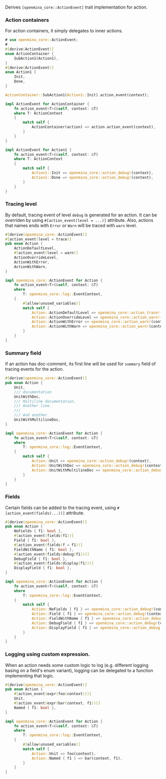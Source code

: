 Derives `[openmina_core::ActionEvent]` trait implementation for action.

### Action containers

For action containers, it simply delegates to inner actions.


```rust
# use openmina_core::ActionEvent;
#
#[derive(ActionEvent)]
enum ActionContainer {
    SubAction1(Action1),
}
#[derive(ActionEvent)]
enum Action1 {
    Init,
    Done,
}

ActionContainer::SubAction1(Action1::Init).action_event(context);
```

```rust
impl ActionEvent for ActionContainer {
    fn action_event<T>(&self, context: &T)
    where T: ActionContext
    {
        match self {
            ActionContainer(action) => action.action_event(context),
        }
    }
}

impl ActionEvent for Action1 {
    fn action_event<T>(&self, context: &T)
    where T: ActionContext
    {
        match self {
            Action1::Init => openmina_core::action_debug!(context),
            Action1::Done => openmina_core::action_debug!(context),
        }
    }
}
```

### Tracing level

By default, tracing event of level `debug` is generated for an action. It can be
overriden by using `#[action_event(level = ...)]` attribute. Also, actions that
names ends with `Error` or `Warn` will be traced with `warn` level.

```rust
#[derive(openmina_core::ActionEvent)]
#[action_event(level = trace)]
pub enum Action {
    ActionDefaultLevel,
    #[action_event(level = warn)]
    ActionOverrideLevel,
    ActionWithError,
    ActionWithWarn,
}
```

```rust
impl openmina_core::ActionEvent for Action {
    fn action_event<T>(&self, context: &T)
    where
        T: openmina_core::log::EventContext,
    {
        #[allow(unused_variables)]
        match self {
            Action::ActionDefaultLevel => openmina_core::action_trace!(context),
            Action::ActionOverrideLevel => openmina_core::action_warn!(context),
            Action::ActionWithError => openmina_core::action_warn!(context),
            Action::ActionWithWarn => openmina_core::action_warn!(context),
        }
    }
}
```

### Summary field


If an action has doc-comment, its first line will be used for `summary` field of
tracing events for the action.

```rust
#[derive(openmina_core::ActionEvent)]
pub enum Action {
    Unit,
    /// documentation
    UnitWithDoc,
    /// Multiline documentation.
    /// Another line.
    ///
    /// And another.
    UnitWithMultilineDoc,
}
```

```rust
impl openmina_core::ActionEvent for Action {
    fn action_event<T>(&self, context: &T)
    where
        T: openmina_core::log::EventContext,
    {
        match self {
            Action::Unit => openmina_core::action_debug!(context),
            Action::UnitWithDoc => openmina_core::action_debug!(context, summary = "documentation"),
            Action::UnitWithMultilineDoc => openmina_core::action_debug!(context, summary = "Multiline documentation"),
        }
    }
}
```

### Fields

Certain fields can be added to the tracing event, using `#[action_event(fields(...))]` attribute.

```rust
#[derive(openmina_core::ActionEvent)]
pub enum Action {
    NoFields { f1: bool },
    #[action_event(fields(f1))]
    Field { f1: bool },
    #[action_event(fields(f = f1))]
    FieldWithName { f1: bool },
    #[action_event(fields(debug(f1)))]
    DebugField { f1: bool },
    #[action_event(fields(display(f1)))]
    DisplayField { f1: bool },
}
```

```rust
impl openmina_core::ActionEvent for Action {
    fn action_event<T>(&self, context: &T)
    where
        T: openmina_core::log::EventContext,
    {
        match self {
            Action::NoFields { f1 } => openmina_core::action_debug!(context),
            Action::Field { f1 } => openmina_core::action_debug!(context, f1 = f1),
            Action::FieldWithName { f1 } => openmina_core::action_debug!(context, f = f1),
            Action::DebugField { f1 } => openmina_core::action_debug!(context, f1 = debug(f1)),
            Action::DisplayField { f1 } => openmina_core::action_debug!(context, f1 = display(f1)),
        }
    }
}
```

### Logging using custom expression.

When an action needs some custom logic to log (e.g. different logging basing on
a field's enum variant), logging can be delegated to a function implementing
that logic.

```rust
#[derive(openmina_core::ActionEvent)]
pub enum Action {
    #[action_event(expr(foo(context)))]
    Unit,
    #[action_event(expr(bar(context, f1)))]
    Named { f1: bool },
}
```

```rust
impl openmina_core::ActionEvent for Action {
    fn action_event<T>(&self, context: &T)
    where
        T: openmina_core::log::EventContext,
    {
        #[allow(unused_variables)]
        match self {
            Action::Unit => foo(context),
            Action::Named { f1 } => bar(context, f1),
        }
    }
}
```
